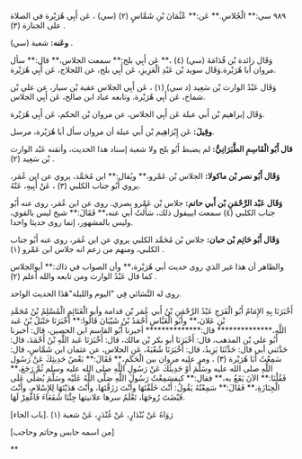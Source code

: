 ٩٨٩ سي:** الْجُلاسِ.** عَن:** عْثُمَانَ بْنِ شَمَّاسٍ (٢) (سي) ، عَن أَبِي هُرَيْرة في الصلاة على الجنازة (٣) .

**وعَنه:** شعبة (سي) .

وَقَال زائدة بْن قُدَامَةَ (سي) (٤) ،** عَن أَبِي بلج:** سمعت الجلاس،** قال:** سأل مروان أبا هُرَيْرة.وَقَال سويد بْن عَبْدِ الْعَزِيزِ، عَن أَبِي بلج، عن اللجلاج، عَن أَبِي هُرَيْرة.

وَقَال عَبْدُ الوارث بْن سَعِيد (د سي) (١) ، عَن أَبِي الجلاس عقبة بْن سيار، عن علي بْن شماخ، عَن أَبِي هُرَيْرة. وتابعه عباد ابن صالح، عَن أَبِي الجلاس.

وَقَال إبراهيم بْن أَبي عبلة عَن أَبِي الجلاس، عن مروان بْن الحكم، عَن أَبِي هُرَيْرة.

**وقِيلَ:** عَن إِبْرَاهِيم بْن أَبي عبلة أن مروان سأل أبا هُرَيْرة، مرسل.

**قال أَبُو الْقَاسِمِ الطَّبَرَانِيُّ:** لم يضبط أَبُو بلج ولا شعبة إسناد هذا الحديث، وأتقنه عَبْد الوارث بْن سَعِيد (٢) .

**وَقَال أَبُو نصر بْن ماكولا:** الجلاس بْن عَمْرو،** ويُقال:** ابن مُحَمَّد، يروي عن ابن عُمَر، يروي أَبُو جناب الكلبي (٣) ، عَنْ أَبِيهِ، عَنْهُ.

**وَقَال عَبْد الرَّحْمَنِ بْن أَبي حاتم:** جلاس بْن عَمْرو بصري. روى عن ابن عُمَر، روى عنه أَبُو جناب الكلبي (٤) سمعت ابييقول ذلك، سَأَلتُ أبي عنه،** فَقَالَ:** شيخ ليس بالقوي، وليس بالمشهور، إنما روى حديثا واحدا.

**وَقَال أَبُو حَاتِم بْن حبان:** جلاس بْن مُحَمَّد الكلبي يروي عن ابن عُمَر، روى عنه أَبُو جناب الكلبي، ومنهم من زعم انه جلاس ابن عَمْرو (١) .

والظاهر أن هذا غير الذي روى حديث أبي هُرَيْرة،** وأن الصواب في ذاك:** أبوالجلاس كما قال عَبْدُ الوارث ومن تابعه والله أعلم (٢) .

روى له النَّسَائي فِي "اليوم والليلة"هَذَا الحديث الواحد.

أَخْبَرَنَا بِهِ الإِمَامُ أَبُو الْفَرَجِ عَبْدُ الرَّحْمَنِ بْنُ أَبي عُمَر بْن قدامة وأبو الْغَنَائِمِ الْمُسْلِمُ بْنُ مُحَمَّدِ بْنِ عَلانَ،** وأَبُو الْعَبَّاسِ أَحْمَدُ بْنُ شَيْبَانَ قَالُوا:** أَخْبَرَنَا حَنْبَلُ بْنُ عَبد اللَّهِ،************** قال:************** أخبرنا أَبُو القاسم ابن الحصين، قال: أخبرنا أَبُو علي بْن المذهب، قال: أَخْبَرَنَا أبو بكر بْن مالك، قال: أَخْبَرَنَا عَبد اللَّهِ بْنُ أَحْمَدَ، قال: حَدَّثني أبي قال: حَدَّثَنَا يَزِيدُ، قال: أَخْبَرَنَا شُعْبَةُ، عَنِ الجلاس، عن عثمان ابن شَمَّاسٍ، قال: سَمِعْتُ أَبَا هُرَيْرة (٣) ، ومر عليه مروان ببن الْحَكَمِ،** فَقَالَ:** بَعْضُ حَدِيثِكَ عَنْ رَسُول اللَّهِ صلى الله عليه وسَلَّمَ أَوْ حَدِيثُكَ عَنْ رَسُولِ اللَّهِ صلى الله عليه وسلم ثُمَّ رَجَعَ،** فَقُلْنَا:** الآنَ يَقَعُ به،** فقال:** كيفسَمِعْتُ رَسُولَ اللَّهِ صَلَّى اللَّهُ عَلَيْه وسَلَّمَ يُصَلِّي عَلَى الْجِنَازَةِ،** فَقَالَ:** سَمِعْتُهُ يَقُولُ: أَنْتَ خَلَقْتَهَا وأَنْتَ رَزَقْتَهَا، وأَنْتَ هَدَيْتَهَا لِلإِسْلامِ، وأَنْتَ قَبْضَتَ رُوحَهَا، تَعْلَمُ سرها علانيتها جِئْنَا شُفَعَاءَ فَاغْفِرْ لَهَا.

رَوَاهُ عَنْ بُنْدَارٍ، عَنْ غُنْدَرٍ، عَنْ شعبة (١) .[باب الحاء]

[من اسمه حابس وحاتم وحاجب]

**